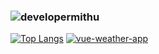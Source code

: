 ### <a align="left"> <img src="https://komarev.com/ghpvc/?username=developermithu&label=Profile+Views&color=blue&style=plastic" alt="developermithu" /></a>
<!-- ![](https://github-profile-summary-cards.vercel.app/api/cards/profile-details?username=developermithu&theme=dracula&card_width=480)  -->
<!-- ![Mithu's GitHub stats](https://github-readme-stats.vercel.app/api?username=developermithu&show_icons=true&theme=dracula&count_private=true&card_width=320) -->
[![Top Langs](https://github-readme-stats.vercel.app/api/top-langs/?username=developermithu&layout=compact&theme=dracula&langs_count=6&card_width=320)](https://github.com/developermithu/github-readme-stats)
[![vue-weather-app](https://github-readme-stats.vercel.app/api/pin/?username=developermithu&repo=vue-weather-app)](https://github.com/developermithu/vue-weather-app)



<!-- <h2 align="center">
Technologies and Languages </h2>

![PHP](https://img.shields.io/badge/PHP-8892BF?style=flat-square&logoColor=white)
![LARAVEL](https://img.shields.io/badge/Laravel-ff2d20?style=flat-square&logo=laravel&logoColor=white)
![LIVEWIRE](https://img.shields.io/badge/Livewire-blue?style=flat-square&logo=livewire&logoColor=white)
![VueJs](https://img.shields.io/badge/VueJs-42b983?style=flat-square&logo=vuejs&logoColor=white)
![WordPress](https://img.shields.io/badge/WordPress-25D366?style=flat-square&logo=wordpress&logoColor=white)
![Ajax](https://img.shields.io/badge/Ajax-2CA5E0?style=flat-square&logo=ajax&logoColor=white)
![TailwindCSS](https://img.shields.io/badge/TailwindCSS-4f46e5?style=flat-square&logo=TailwindCSS&logoColor=white)
![Bootstrap](https://img.shields.io/badge/Bootstrap-00B2FF?style=flat-square&logo=Bootstrap&logoColor=white)
![JavaScript](https://img.shields.io/badge/JavaScript-8B89CC?style=flat-square&logo=JavaScript&logoColor=white)
![jQuery](https://img.shields.io/badge/jQuery-7289DA?style=flat-square&logo=jQuery&logoColor=white)
![MysQl](https://img.shields.io/badge/MysQl-2D8CFF?style=flat-square&logo=MysQl&logoColor=white)
![HTML5](https://img.shields.io/badge/HTML5-1877F2?style=flat-square&logo=html5&logoColor=white)
![CSS3](https://img.shields.io/badge/CSS3-E4405F?style=flat-square&logo=CSS3&logoColor=white)
![Vuex](https://img.shields.io/badge/Vuex-42b983?style=flat-square&logo=Vuex&logoColor=white)
![Vuetify](https://img.shields.io/badge/Vuetify-42b983?style=flat-square&logo=Vuetify&logoColor=white)
![VueRouter](https://img.shields.io/badge/Vue-Router-42b983?style=flat-square&logo=VueRouter)
![BitBucket](https://img.shields.io/badge/-BitBucket-darkblue?style=flat-square&logo=bitbucket)
![GitLab](https://img.shields.io/badge/GitLab-330F63?style=flat-square&logo=gitlab&logoColor=white)
![Stack Overflow](https://img.shields.io/badge/Stack_Overflow-FE7A16?style=flat-square&logo=stack-overflow&logoColor=white)
![Google Play](https://img.shields.io/badge/Google_Play-414141?style=flat-square&logo=google-play&logoColor=white)
![Youtube](https://img.shields.io/badge/YouTube-FF0000?style=flat-square&logo=youtube&logoColor=white)
![Netflix](https://img.shields.io/badge/Netflix-E50914?style=flat-square&logo=netflix&logoColor=white)
![Netlify](https://img.shields.io/badge/Netlify-00C7B7?style=flat-square&logo=netlify&logoColor=white)
![Heroku](https://img.shields.io/badge/Heroku-430098?style=flat-square&logo=heroku&logoColor=white)
![Google Cloud](https://img.shields.io/badge/Google_Cloud-4285F4?style=flat-square&logo=google-cloud&logoColor=white)
![Microsoft Powerpoint](https://img.shields.io/badge/Microsoft_PowerPoint-B7472A?style=flat-square&logo=microsoft-powerpoint&logoColor=white)
![Microsoft Office](https://img.shields.io/badge/Microsoft_Office-D83B01?style=flat-square&logo=microsoft-office&logoColor=white)
![Microsoft Word](https://img.shields.io/badge/Microsoft_Word-2B579A?style=flat-square&logo=microsoft-word&logoColor=white) -->

<!---
developermithu/developermithu is a ✨ special ✨ repository because its `README.md` (this file) appears on your GitHub profile.
You can click the Preview link to take a look at your changes.
--->
